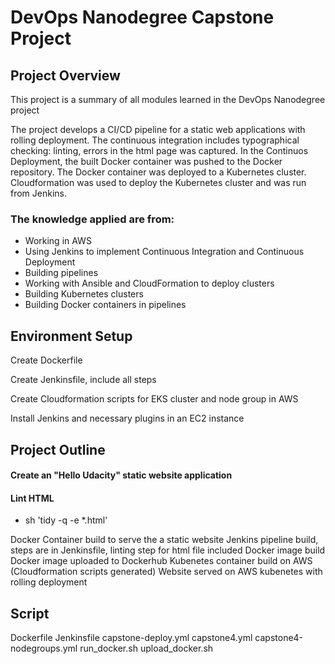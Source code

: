 # DevOps Nanodegree Capstone Project

## Project Overview
This project is a summary of all modules learned in the DevOps Nanodegree project

The project develops a CI/CD pipeline for a static web applications with rolling deployment. The continuous integration includes typographical checking: linting, errors in the html page was captured. In the Continuos Deployment, the built Docker container was pushed to the Docker repository. The Docker container was deployed to a Kubernetes cluster. Cloudformation was used to deploy the Kubernetes cluster and was run from Jenkins.

### The knowledge applied are from:
* Working in AWS
* Using Jenkins to implement Continuous Integration and Continuous Deployment
* Building pipelines
* Working with Ansible and CloudFormation to deploy clusters
* Building Kubernetes clusters
* Building Docker containers in pipelines

## Environment Setup
Create Dockerfile

Create Jenkinsfile, include all steps

Create Cloudformation scripts for EKS cluster and node group in AWS


Install Jenkins and necessary plugins in an EC2 instance


## Project Outline
#### Create an "Hello Udacity" static website application
#### Lint HTML
* sh 'tidy -q -e *.html'


Docker Container build to serve the a static website
Jenkins pipeline build, steps are in Jenkinsfile, linting step for html file included
Docker image build
Docker image uploaded to Dockerhub
Kubenetes container build on AWS (Cloudformation scripts generated)
Website served on AWS kubenetes with rolling deployment

## Script
Dockerfile
Jenkinsfile
capstone-deploy.yml
capstone4.yml
capstone4-nodegroups.yml
run_docker.sh
upload_docker.sh





